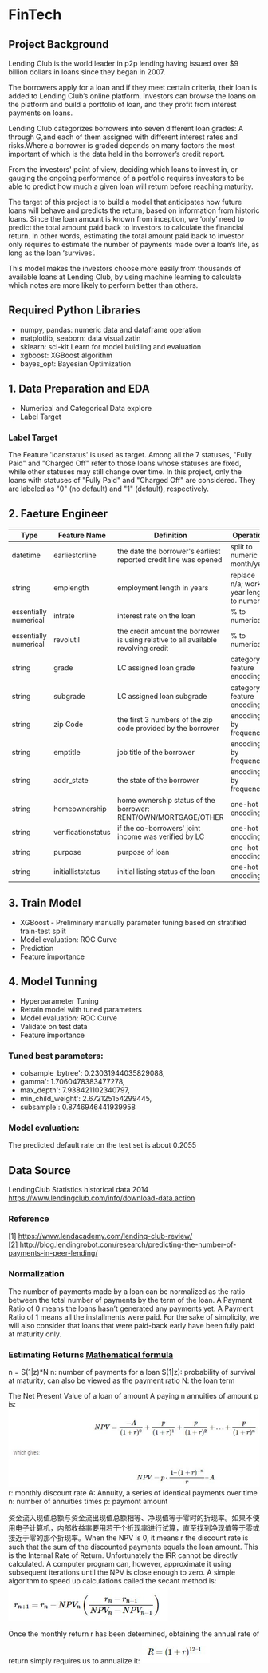 # FinTech
## Project Background
Lending Club is the world leader in p2p lending having issued over $9 billion dollars in loans since they began in 2007. <br>

The borrowers apply for a loan and if they meet certain criteria, their loan is added to Lending Club’s online platform. Investors can browse the loans on the platform and build a portfolio of loan, and they profit from interest payments on loans. <br>

Lending Club categorizes borrowers into seven different loan grades: A through G,and each of them assigned with different interest rates and risks.Where a borrower is graded depends on many factors the most important of which is the data held in the borrower’s credit report. <br>

From the investors' point of view, deciding which loans to invest in, or gauging the ongoing performance of a portfolio requires investors to be able to predict how much a given loan will return before reaching maturity. <br>

The target of this project is to build a model that anticipates how future loans will behave and predicts the return, based on information from historic loans. Since the loan amount is known from inception, we ‘only’ need to predict the total amount paid back to investors to calculate the financial return. In other words, estimating the total amount paid back to investor only requires to estimate the number of payments made over a loan’s life, as long as the loan ‘survives’.<br>

This model makes the investors choose more easily from thousands of available loans at Lending Club, by using machine learning to calculate which notes are more likely to perform better than others. 


## Required Python Libraries
- numpy, pandas: numeric data and dataframe operation
- matplotlib, seaborn: data visualizatin
- sklearn: sci-kit Learn for model buidling and evaluation
- xgboost: XGBoost algorithm
- bayes_opt: Bayesian Optimization

## 1. Data Preparation and EDA
- Numerical and Categorical Data explore
- Label Target 
### Label Target
The Feature 'loanstatus' is used as target. Among all the 7 statuses, "Fully Paid" and "Charged Off" refer to those loans whose statuses are fixed, while other statuses may still change over time. 
In this project, only the loans with statuses of "Fully Paid" and "Charged Off" are considered. They are labeled as "0" (no default) and "1" (default), respectively.


## 2. Faeture Engineer
| Type	| Feature Name |	Definition	|Operation|
| ------------- | ------------- |------------- | ------------- |
| datetime | earliestcrline |the date the borrower's earliest reported credit line was opened| split to numeric month/year|
| string  | emplength  |employment length in years|replace n/a; work year length to numeric|
| essentially numerical | intrate |interest rate on the loan| % to numerical|
| essentially numerical | revolutil | the credit amount the borrower is using relative to all available revolving credit| % to numerical|
| string | grade |LC assigned loan grade| category feature encoding|
| string | subgrade |LC assigned loan subgrade| category feature encoding|
| string | zip Code |the first 3 numbers of the zip code provided by the borrower| encoding by frequency|
| string | emptitle |job title of the borrower| encoding by frequency|
| string | addr_state |the state of the borrower | encoding by frequency|
| string | homeownership |home ownership status of the borrower: RENT/OWN/MORTGAGE/OTHER| one-hot encoding |
| string | verificationstatus |if the co-borrowers' joint income was verified by LC| one-hot encoding |
| string | purpose |purpose of loan | one-hot encoding |
| string | initialliststatus |initial listing status of the loan | one-hot encoding |

## 3. Train Model
- XGBoost - Preliminary manually parameter tuning based on stratified train-test split
- Model evaluation: ROC Curve
- Prediction
- Feature importance

## 4. Model Tunning
- Hyperparameter Tuning
- Retrain model with tuned parameters
- Model evaluation: ROC Curve
- Validate on test data
- Feature importance

### Tuned best parameters:
- colsample_bytree': 0.23031944035829088,
- gamma': 1.7060478383477278,
- max_depth': 7.938421102340797,
- min_child_weight': 2.672125154299445,
- subsample': 0.8746946441939958

### Model evaluation:
The predicted default rate on the test set is about 0.2055




## Data Source
LendingClub Statistics historical data 2014 <br>
https://www.lendingclub.com/info/download-data.action


### Reference
[1] https://www.lendacademy.com/lending-club-review/  <br>
[2] http://blog.lendingrobot.com/research/predicting-the-number-of-payments-in-peer-lending/ <br>

### Normalization
The number of payments made by a loan can be normalized as the ratio between the total number of payments by the term of the loan. A Payment Ratio of 0 means the loans hasn’t generated any payments yet. A Payment Ratio of 1 means all the installments were paid. For the sake of simplicity, we will also consider that loans that were paid-back early have been fully paid at maturity only.

### Estimating Returns [Mathematical formula](http://blog.lendingrobot.com/research/predicting-the-number-of-payments-in-peer-lending/)
n = S(1|z)*N
n: number of payments for a loan
S(1|z): probability of survival at maturity, can also be viewed as the payment ratio
N: the loan term

The Net Present Value of a loan of amount A paying n annuities of amount p is:
![Alt text](https://github.com/chloe-ycs/FinTech/blob/master/ref/return_formula1.JPG?raw=true "Optional Title") <br>
r: monthly discount rate
A: Annuity, a series of identical payments over time
n: number of annuities times
p: paymont amount

资金流入现值总额与资金流出现值总额相等、净现值等于零时的折现率。如果不使用电子计算机，内部收益率要用若干个折现率进行试算，直至找到净现值等于零或接近于零的那个折现率。When the NPV is 0, it means r the discount rate is such that the sum of the discounted payments equals the loan amount. This is the Internal Rate of Return. Unfortunately the IRR cannot be directly calculated. A computer program can, however, approximate it using subsequent iterations until the NPV is close enough to zero. A simple algorithm to speed up calculations called the secant method is:
![Alt text](https://github.com/chloe-ycs/FinTech/blob/master/ref/return_formula2.JPG?raw=true "Optional Title") <br>

Once the monthly return r has been determined, obtaining the annual rate of return simply requires us to annualize it:
![Alt text](https://github.com/chloe-ycs/FinTech/blob/master/ref/return_formula3.JPG?raw=true "Optional Title") <br>



